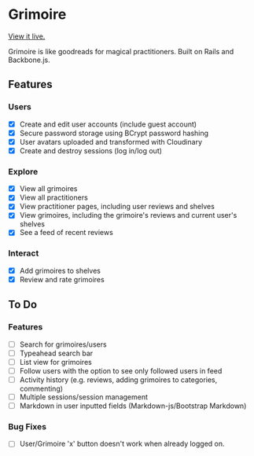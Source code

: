 # Grimoire

[View it live.][site]

[site]: http://grimoire.site/

Grimoire is like goodreads for magical practitioners. Built on Rails and Backbone.js.

## Features
### Users
- [x] Create and edit user accounts (include guest account)
- [x] Secure password storage using BCrypt password hashing
- [x] User avatars uploaded and transformed with Cloudinary
- [x] Create and destroy sessions (log in/log out)

### Explore
- [x] View all grimoires
- [x] View all practitioners
- [x] View practitioner pages, including user reviews and shelves
- [x] View grimoires, including the grimoire's reviews and current user's shelves
- [x] See a feed of recent reviews

### Interact
- [x] Add grimoires to shelves
- [x] Review and rate grimoires

## To Do
### Features
- [ ] Search for grimoires/users
- [ ] Typeahead search bar
- [ ] List view for grimoires
- [ ] Follow users with the option to see only followed users in feed
- [ ] Activity history (e.g. reviews, adding grimoires to categories, commenting)
- [ ] Multiple sessions/session management
- [ ] Markdown in user inputted fields (Markdown-js/Bootstrap Markdown)

### Bug Fixes
- [ ] User/Grimoire 'x' button doesn't work when already logged on.
